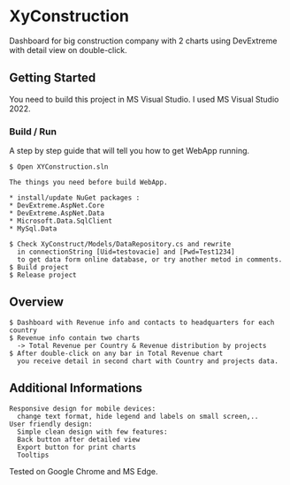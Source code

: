# XyConstruction

Dashboard for big construction company with 2 charts 
using DevExtreme with detail view on double-click.

## Getting Started

You need to build this project in MS Visual Studio. I used MS Visual Studio 2022.

### Build / Run

A step by step guide that will tell you how to get WebApp running.

```
$ Open XYConstruction.sln

The things you need before build WebApp.

* install/update NuGet packages :
* DevExtreme.AspNet.Core 
* DevExtreme.AspNet.Data
* Microsoft.Data.SqlClient
* MySql.Data

$ Check XyConstruct/Models/DataRepository.cs and rewrite 
  in connectionString [Uid=testovacie] and [Pwd=Test1234] 
  to get data form online database, or try another metod in comments.
$ Build project
$ Release project
```

## Overview

```
$ Dashboard with Revenue info and contacts to headquarters for each country
$ Revenue info contain two charts 
  -> Total Revenue per Country & Revenue distribution by projects
$ After double-click on any bar in Total Revenue chart 
  you receive detail in second chart with Country and projects data.
```


## Additional Informations

```
Responsive design for mobile devices: 
  change text format, hide legend and labels on small screen,.. 
User friendly design:
  Simple clean design with few features:
  Back button after detailed view
  Export button for print charts
  Tooltips
```
Tested on Google Chrome and MS Edge.
